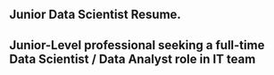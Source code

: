 ## Junior Data Scientist Resume.
## Junior-Level professional seeking a full-time Data Scientist / Data Analyst role in IT team
